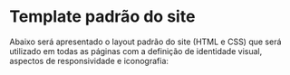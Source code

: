 # Template padrão do site

Abaixo será apresentado o layout padrão do site (HTML e CSS) que será utilizado em todas as páginas com a definição de identidade visual, aspectos de responsividade e iconografia:


